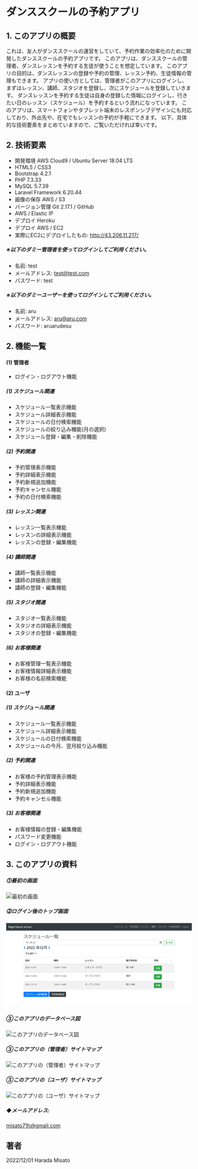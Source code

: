 # ダンススクールの予約アプリ

## 1. このアプリの概要
これは、友人がダンススクールの運営をしていて、予約作業の効率化のために開発したダンススクールの予約アプリです。
このアプリは、ダンススクールの管理者、ダンスレッスンを予約する生徒が使うことを想定しています。
このアプリの目的は、ダンスレッスンの登録や予約の管理、レッスン予約、生徒情報の管理もできます。
アプリの使い方としては、管理者がこのアプリにログインし、まずはレッスン、講師、スタジオを登録し、次にスケジュールを登録していきます。
ダンスレッスンを予約する生徒は自身の登録した情報にログインし、行きたい日のレッスン（スケジュール）を予約するという流れになっています。
このアプリは、スマートフォンやタブレット端末のレスポンシブデザインにも対応しており、外出先や、在宅でもレッスンの予約が手軽にできます。
以下、具体的な技術要素をまとめていますので、ご覧いただければ幸いです。

## 2. 技術要素

- 開発環境 AWS Cloud9 / Ubuntu Server 18.04 LTS
- HTML5 / CSS3
- Bootstrap 4.2.1
- PHP 7.3.33
- MySQL 5.7.39
- Laravel Framework 6.20.44
- 画像の保存 AWS / S3
- バージョン管理 Git 2.17.1 / GitHub
- AWS / Elastic IP
- デプロイ Heroku
- デプロイ AWS / EC2
- 実際にEC2にデプロイしたもの: http://43.206.11.217/

##### ※以下のダミー管理者を使ってログインしてご利用ください。
- 名前: test
- メールアドレス: test@test.com
- パスワード: test

##### ※以下のダミーユーザーを使ってログインしてご利用ください。
- 名前: aru
- メールアドレス: aru@aru.com
- パスワード: aruarudesu

## 2. 機能一覧
#### (1) 管理者
- ログイン・ログアウト機能

##### (1) スケジュール関連
- スケジュール一覧表示機能
- スケジュール詳細表示機能
- スケジュールの日付検索機能
- スケジュールの絞り込み機能(月の選択)
- スケジュール登録・編集・削除機能

##### (2) 予約関連
- 予約管理表示機能
- 予約詳細表示機能
- 予約新規追加機能
- 予約キャンセル機能
- 予約の日付検索機能

##### (3) レッスン関連
- レッスン一覧表示機能
- レッスンの詳細表示機能
- レッスンの登録・編集機能

##### (4) 講師関連
- 講師一覧表示機能
- 講師の詳細表示機能
- 講師の登録・編集機能

##### (5) スタジオ関連
- スタジオ一覧表示機能
- スタジオの詳細表示機能
- スタジオの登録・編集機能

##### (6) お客様関連
- お客様管理一覧表示機能
- お客様情報詳細表示機能
- お客様の名前検索機能

#### (2) ユーザ

##### (1) スケジュール関連
- スケジュール一覧表示機能
- スケジュール詳細表示機能
- スケジュールの日付検索機能
- スケジュールの今月、翌月絞り込み機能

##### (2) 予約関連
- お客様の予約管理表示機能
- 予約詳細表示機能
- 予約新規追加機能
- 予約キャンセル機能

##### (3) お客様関連
- お客様情報の登録・編集機能
- パスワード変更機能
- ログイン・ログアウト機能

## 3. このアプリの資料

##### ⓵最初の画面
![最初の画面](/public/uploads/sample1.png)

##### ⓶ログイン後のトップ画面
![ログイン後のトップ画面(スケジュール一覧) ](/public/uploads/sample2.png)

##### ➂このアプリのデータベース図
![このアプリのデータベース図](/public/uploads/sample3.png)

##### ➂このアプリの（管理者）サイトマップ
![このアプリの（管理者）サイトマップ](/public/uploads/sample4.png)

##### ➂このアプリの（ユーザ）サイトマップ
![このアプリの（ユーザ）サイトマップ](/public/uploads/sample5.png)

##### ◆メールアドレス:
misato71h@gmail.com

## 著者
2022/12/01 Harada Misato
